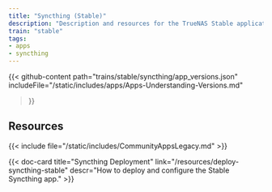 ```yaml
---
title: "Syncthing (Stable)"
description: "Description and resources for the TrueNAS Stable application called Syncthing."
train: "stable"
tags:
- apps
- syncthing
---
```


{{< github-content 
    path="trains/stable/syncthing/app_versions.json"
	includeFile="/static/includes/apps/Apps-Understanding-Versions.md"
>}}

## Resources

{{< include file="/static/includes/CommunityAppsLegacy.md" >}}

<div class="docs-sections">

{{< doc-card title="Syncthing Deployment" link="/resources/deploy-syncthing-stable"
descr="How to deploy and configure the Stable Syncthing app." >}}

</div>
